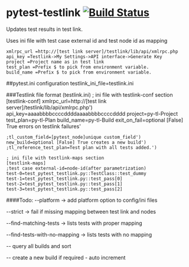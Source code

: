 pytest-testlink [![Build Status](https://travis-ci.org/manojklm/pytest-testlink.svg?branch=master)](https://travis-ci.org/manojklm/pytest-testlink)
===============


Updates test results in test link.

Uses ini file with test case external id and test node id as mapping

    xmlrpc_url =http://[test link server]/testlink/lib/api/xmlrpc.php
    api_key =Testlink->My Settings->API interface->Generate Key
    project =Project name as in test link
    test_plan =Prefix $ to pick from environment variable.
    build_name =Prefix $ to pick from environment variable.

##pytest.ini configuration
    testlink_ini_file=testlink.ini

###Testlink file format (testlink.ini)
    ; ini file with testlink-conf section
    [testlink-conf]
    xmlrpc_url=http://[test link server]/testlink/lib/api/xmlrpc.php')
    api_key=aaaabbbbccccddddaaaabbbbccccdddd
    project=py-tl-Project
    test_plan=py-tl-Plan
    build_name=py-tl-Build
    exit_on_fail=optional [False] True errors on testlink failures'

    ;tl_custom_field=[pytest_node]unique custom_field')
    new_build=optional [False] True creates a new build')    
    ;tl_reference_test_plan=Test plan with all tests added.')
    
    ; ini file with testlink-maps section
    [testlink-maps]
    ;test case external-id=node-id(after parametrization)
    test-0=test_pytest_testlink.py::TestClass::test_dummy
    test-1=test_pytest_testlink.py::test_pass[0]
    test-2=test_pytest_testlink.py::test_pass[1]
    test-3=test_pytest_testlink.py::test_pass[2]


####Todo:
--platform -> add platform option to config/ini files

--strict -> fail if missing mapping between test link and nodes

--find-matching-tests -> lists tests with proper mapping

--find-tests-with-no-mapping -> lists tests with no mapping

-- query all builds and sort

-- create a new build if required - auto increment
